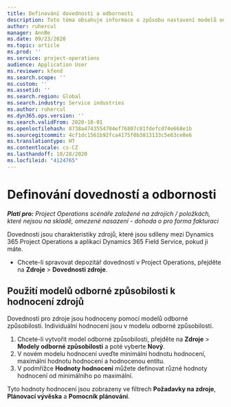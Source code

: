 ```yaml
---
title: Definování dovedností a odbornosti
description: Toto téma obsahuje informace o způsobu nastavení modelů odborné způsobilosti pro ocenění zdrojů.
author: ruhercul
manager: AnnBe
ms.date: 09/23/2020
ms.topic: article
ms.prod: ''
ms.service: project-operations
audience: Application User
ms.reviewer: kfend
ms.search.scope: ''
ms.custom: ''
ms.assetid: ''
ms.search.region: Global
ms.search.industry: Service industries
ms.author: ruhercul
ms.dyn365.ops.version: ''
ms.search.validFrom: 2020-10-01
ms.openlocfilehash: 8738a4743554704ef76807c81fdefcd74e668e1b
ms.sourcegitcommit: 4cf1dc1561b92fca4175f0b3813133c5e63ce8e6
ms.translationtype: HT
ms.contentlocale: cs-CZ
ms.lasthandoff: 10/28/2020
ms.locfileid: "4124765"
---
```

# <a name="define-skills-and-proficiencies"></a>Definování dovedností a odbornosti

_**Platí pro:** Project Operations scénáře založené na zdrojích / položkách, které nejsou na skladě, omezené nasazení - dohoda o pro forma fakturaci_

Dovednosti jsou charakteristiky zdrojů, které jsou sdíleny mezi Dynamics 365 Project Operations a aplikací Dynamics 365 Field Service, pokud ji máte. 

- Chcete-li spravovat depozitář dovedností v Project Operations, přejděte na **Zdroje** \> **Dovednosti zdroje**. 

## <a name="use-proficiency-models-to-rate-resources"></a>Použití modelů odborné způsobilosti k hodnocení zdrojů

Dovednosti pro zdroje jsou hodnoceny pomocí modelů odborné způsobilosti. Individuální hodnocení jsou v modelu odborné způsobilosti. 

1. Chcete-li vytvořit model odborné způsobilosti, přejděte na **Zdroje** \> **Modely odborné způsobilosti** a poté vyberte **Nový**.
2. V novém modelu hodnocení uveďte minimální hodnotu hodnocení, maximální hodnotu hodnocení a hodnocenou entitu.
3. V podmřížce **Hodnoty hodnocení** můžete definovat různé hodnoty hodnocení od minimálního po maximální.


Tyto hodnoty hodnocení jsou zobrazeny ve filtrech **Požadavky na zdroje**, **Plánovací vývěska** a **Pomocník plánování**.
